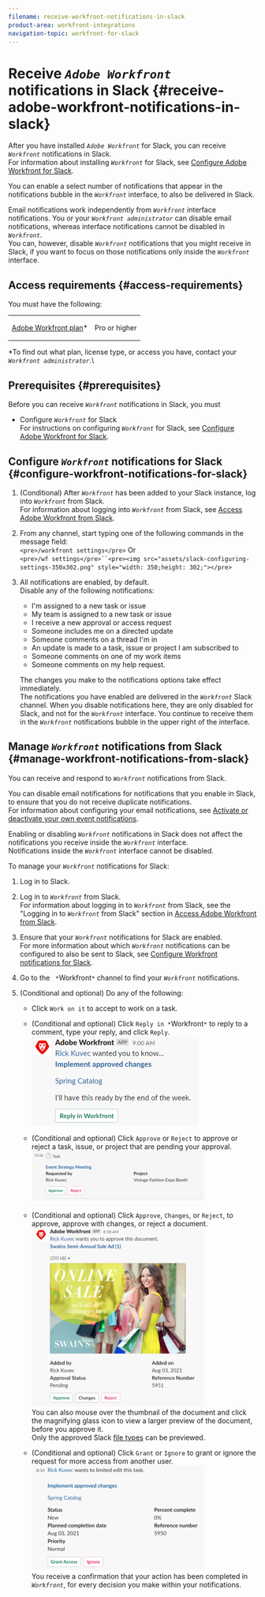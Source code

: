 ```yaml
---
filename: receive-workfront-notifications-in-slack
product-area: workfront-integrations
navigation-topic: workfront-for-slack
---
```




# Receive *`Adobe Workfront`* notifications in Slack  {#receive-adobe-workfront-notifications-in-slack}

After you have installed *`Adobe Workfront`* for Slack, you can receive *`Workfront`* notifications in Slack.  
For information about installing *`Workfront`* for Slack, see [Configure Adobe Workfront for Slack](configure-workfront-for-slack.md).


You can enable a select number of notifications that appear in the notifications bubble in the *`Workfront`* interface, to also be delivered in Slack.


Email notifications work independently from *`Workfront`* interface notifications. You or your *`Workfront administrator`* can disable email notifications, whereas interface notifications cannot be disabled in *`Workfront`*.  
You can, however, disable *`Workfront`* notifications that you might receive in Slack, if you want to focus on those notifications only inside the *`Workfront`* interface.&nbsp;



## Access requirements {#access-requirements}

You must have the following:

<table style="width: 100%;margin-left: 0;margin-right: auto;mc-table-style: url('../../Resources/TableStyles/TableStyle-List-options-in-steps.css');" class="TableStyle-TableStyle-List-options-in-steps" cellspacing="0"> 
 <col class="TableStyle-TableStyle-List-options-in-steps-Column-Column1"> 
 </col> 
 <col class="TableStyle-TableStyle-List-options-in-steps-Column-Column2"> 
 </col> 
 <tbody> 
  <tr class="TableStyle-TableStyle-List-options-in-steps-Body-LightGray"> 
   <td class="TableStyle-TableStyle-List-options-in-steps-BodyB-Column1-LightGray" role="rowheader"><a href="https://www.workfront.com/plans" target="_blank"><span class="mc-variable WFVariables.FullProdNameWF variable varname">Adobe Workfront</span> plan</a>*</td> 
   <td class="TableStyle-TableStyle-List-options-in-steps-BodyA-Column2-LightGray"> <p>Pro or higher</p> </td> 
  </tr> 
 </tbody> 
</table>

&#42;To find out what plan, license type, or access you have, contact your *`Workfront administrator`*.\


## Prerequisites {#prerequisites}

Before you can receive *`Workfront`* notifications in Slack, you must



* Configure *`Workfront`* for Slack  
  For instructions on configuring *`Workfront`* for Slack, see [Configure Adobe Workfront for Slack](configure-workfront-for-slack.md).





## Configure *`Workfront`* notifications for Slack {#configure-workfront-notifications-for-slack}




1. (Conditional) After *`Workfront`* has been added to your Slack instance, log into *`Workfront`* from Slack.  
   For information about logging into *`Workfront`* from Slack, see [Access Adobe Workfront from Slack](access-workfront-from-slack.md).

1. From any channel, start typing one of the following commands in the message field:&nbsp;  
   `<pre>/workfront settings</pre>` Or  
   `<pre>/wf settings</pre>``<pre><img src="assets/slack-configuring-settings-350x302.png" style="width: 350;height: 302;"></pre>`  

1. All notifications are enabled, by default.   
   Disable any of the following notifications:&nbsp; 
    
    
    * I'm assigned to a new task or issue
    * My team is assigned to a new task or issue
    * I receive a new approval or access request
    * Someone includes me on a directed update
    * Someone comments on a thread I'm in
    * An update is made to a task, issue or project I am subscribed to
    * Someone comments on one of my work items
    * Someone comments on my help request. 
    
    
   The changes you make to the notifications options take effect immediately.  
   The notifications you have enabled are delivered in the *`Workfront`* Slack channel. When you disable notifications here, they are only disabled for Slack, and not for the *`Workfront`* interface. You continue to receive them in the *`Workfront`* notifications bubble in the upper right of the interface.&nbsp;





## Manage *`Workfront`* notifications from Slack {#manage-workfront-notifications-from-slack}

You can receive and respond to *`Workfront`* notifications from Slack.&nbsp;


You can disable email notifications for notifications that you enable in Slack, to ensure that you do not receive duplicate notifications.  
For information about configuring your email notifications, see [Activate or deactivate your own event notifications](activate-or-deactivate-your-own-event-notifications.md).


Enabling or disabling *`Workfront`* notifications in Slack does not affect the notifications you receive inside the *`Workfront`* interface.  
Notifications inside the *`Workfront`* interface cannot be disabled.&nbsp;


To manage your *`Workfront`* notifications for Slack:&nbsp;



1. Log in to Slack.
1. Log in to *`Workfront`* from Slack.  
   For information about logging in to *`Workfront`* from Slack, see the "Logging in to *`Workfront`* from Slack" section in [Access Adobe Workfront from Slack](access-workfront-from-slack.md).

1. Ensure that your *`Workfront`* notifications for Slack are enabled.  
   For more information about which *`Workfront`* notifications can be configured to also be sent to Slack, see [Configure Workfront notifications for Slack](#configuring-notifications-for-slack).

1. Go to the ` *`Workfront`*` channel to find your *`Workfront`* notifications.&nbsp;

1.  (Conditional and optional) Do any of the following:&nbsp; 
    
    
    * Click `Work on it` to accept to work on a task.  
  
    
    * (Conditional and optional) Click `Reply in *`Workfront`*` to reply to a comment, type your reply, and click `Reply`.  
      ![slack_tagged_in_a_comment_notification.png](assets/slack-tagged-in-a-comment-notification.png)  
    
    * (Conditional and optional) Click `Approve` or `Reject` to approve or reject a task, issue, or project that are pending your approval.  
      ![slack_approve_task_notification.png](assets/slack-approve-task-notification-350x105.png)  
    
    * (Conditional and optional) Click `Approve`, `Changes`, or `Reject`, to approve, approve with changes, or reject a document.  
      ![slack_approve_a_document.png](assets/slack-approve-a-document-350x362.png)  
      You can also mouse over the thumbnail of the document and click the magnifying glass icon to view a larger preview of the document, before you approve it.  
      Only the approved Slack [file types](https://api.slack.com/types/file) can be previewed.&nbsp;
    
    * (Conditional and optional) Click `Grant` or `Ignore` to grant or ignore the request for more access from another user.  
      ![](assets/slack-access-approvals-list-350x213.png)  
      You receive a confirmation that your action has been completed in *`Workfront`*, for every decision you make within your notifications.&nbsp;&nbsp;
    
    
    



